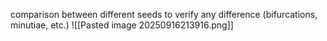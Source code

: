 comparison between different seeds to verify any difference (bifurcations, minutiae, etc.)
![[Pasted image 20250916213916.png]]

